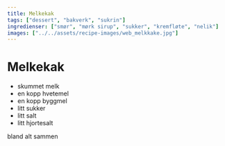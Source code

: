 ```yaml
---
title: Melkekak
tags: ["dessert", "bakverk", "sukrin"]
ingredienser: ["smør", "mørk sirup", "sukker", "kremfløte", "nelik"]
images: ["../../assets/recipe-images/web_melkkake.jpg"]
---
```


# Melkekak

- skummet melk
- en kopp hvetemel
- en kopp byggmel
- litt sukker
- litt salt
- litt hjortesalt

bland alt sammen
